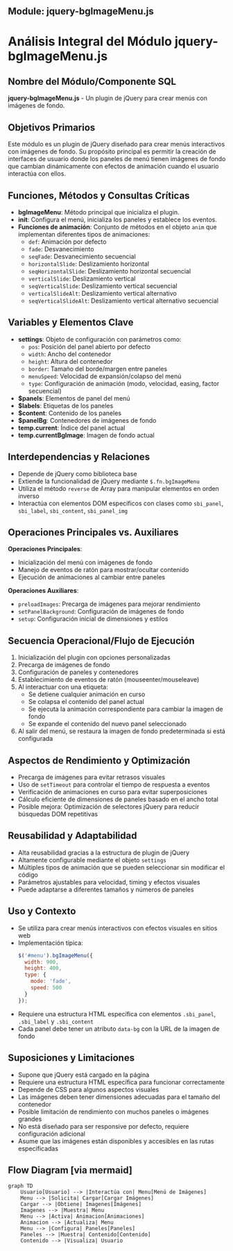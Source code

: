## Module: jquery-bgImageMenu.js

# Análisis Integral del Módulo jquery-bgImageMenu.js

## Nombre del Módulo/Componente SQL
**jquery-bgImageMenu.js** - Un plugin de jQuery para crear menús con imágenes de fondo.

## Objetivos Primarios
Este módulo es un plugin de jQuery diseñado para crear menús interactivos con imágenes de fondo. Su propósito principal es permitir la creación de interfaces de usuario donde los paneles de menú tienen imágenes de fondo que cambian dinámicamente con efectos de animación cuando el usuario interactúa con ellos.

## Funciones, Métodos y Consultas Críticas
- **bgImageMenu**: Método principal que inicializa el plugin.
- **init**: Configura el menú, inicializa los paneles y establece los eventos.
- **Funciones de animación**: Conjunto de métodos en el objeto `anim` que implementan diferentes tipos de animaciones:
  - `def`: Animación por defecto
  - `fade`: Desvanecimiento
  - `seqFade`: Desvanecimiento secuencial
  - `horizontalSlide`: Deslizamiento horizontal
  - `seqHorizontalSlide`: Deslizamiento horizontal secuencial
  - `verticalSlide`: Deslizamiento vertical
  - `seqVerticalSlide`: Deslizamiento vertical secuencial
  - `verticalSlideAlt`: Deslizamiento vertical alternativo
  - `seqVerticalSlideAlt`: Deslizamiento vertical alternativo secuencial

## Variables y Elementos Clave
- **settings**: Objeto de configuración con parámetros como:
  - `pos`: Posición del panel abierto por defecto
  - `width`: Ancho del contenedor
  - `height`: Altura del contenedor
  - `border`: Tamaño del borde/margen entre paneles
  - `menuSpeed`: Velocidad de expansión/colapso del menú
  - `type`: Configuración de animación (modo, velocidad, easing, factor secuencial)
- **$panels**: Elementos de panel del menú
- **$labels**: Etiquetas de los paneles
- **$content**: Contenido de los paneles
- **$panelBg**: Contenedores de imágenes de fondo
- **temp.current**: Índice del panel actual
- **temp.currentBgImage**: Imagen de fondo actual

## Interdependencias y Relaciones
- Depende de jQuery como biblioteca base
- Extiende la funcionalidad de jQuery mediante `$.fn.bgImageMenu`
- Utiliza el método `reverse` de Array para manipular elementos en orden inverso
- Interactúa con elementos DOM específicos con clases como `sbi_panel`, `sbi_label`, `sbi_content`, `sbi_panel_img`

## Operaciones Principales vs. Auxiliares
**Operaciones Principales**:
- Inicialización del menú con imágenes de fondo
- Manejo de eventos de ratón para mostrar/ocultar contenido
- Ejecución de animaciones al cambiar entre paneles

**Operaciones Auxiliares**:
- `preloadImages`: Precarga de imágenes para mejorar rendimiento
- `setPanelBackground`: Configuración de imágenes de fondo
- `setup`: Configuración inicial de dimensiones y estilos

## Secuencia Operacional/Flujo de Ejecución
1. Inicialización del plugin con opciones personalizadas
2. Precarga de imágenes de fondo
3. Configuración de paneles y contenedores
4. Establecimiento de eventos de ratón (mouseenter/mouseleave)
5. Al interactuar con una etiqueta:
   - Se detiene cualquier animación en curso
   - Se colapsa el contenido del panel actual
   - Se ejecuta la animación correspondiente para cambiar la imagen de fondo
   - Se expande el contenido del nuevo panel seleccionado
6. Al salir del menú, se restaura la imagen de fondo predeterminada si está configurada

## Aspectos de Rendimiento y Optimización
- Precarga de imágenes para evitar retrasos visuales
- Uso de `setTimeout` para controlar el tiempo de respuesta a eventos
- Verificación de animaciones en curso para evitar superposiciones
- Cálculo eficiente de dimensiones de paneles basado en el ancho total
- Posible mejora: Optimización de selectores jQuery para reducir búsquedas DOM repetitivas

## Reusabilidad y Adaptabilidad
- Alta reusabilidad gracias a la estructura de plugin de jQuery
- Altamente configurable mediante el objeto `settings`
- Múltiples tipos de animación que se pueden seleccionar sin modificar el código
- Parámetros ajustables para velocidad, timing y efectos visuales
- Puede adaptarse a diferentes tamaños y números de paneles

## Uso y Contexto
- Se utiliza para crear menús interactivos con efectos visuales en sitios web
- Implementación típica:
  ```javascript
  $('#menu').bgImageMenu({
    width: 900,
    height: 400,
    type: {
      mode: 'fade',
      speed: 500
    }
  });
  ```
- Requiere una estructura HTML específica con elementos `.sbi_panel`, `.sbi_label` y `.sbi_content`
- Cada panel debe tener un atributo `data-bg` con la URL de la imagen de fondo

## Suposiciones y Limitaciones
- Supone que jQuery está cargado en la página
- Requiere una estructura HTML específica para funcionar correctamente
- Depende de CSS para algunos aspectos visuales
- Las imágenes deben tener dimensiones adecuadas para el tamaño del contenedor
- Posible limitación de rendimiento con muchos paneles o imágenes grandes
- No está diseñado para ser responsive por defecto, requiere configuración adicional
- Asume que las imágenes están disponibles y accesibles en las rutas especificadas
## Flow Diagram [via mermaid]
```mermaid
graph TD
    Usuario[Usuario] --> |Interactúa con| Menu[Menú de Imágenes]
    Menu --> |Solicita| Cargar[Cargar Imágenes]
    Cargar --> |Obtiene| Imagenes[Imágenes]
    Imagenes --> |Muestra| Menu
    Menu --> |Activa| Animacion[Animaciones]
    Animacion --> |Actualiza| Menu
    Menu --> |Configura| Paneles[Paneles]
    Paneles --> |Muestra| Contenido[Contenido]
    Contenido --> |Visualiza| Usuario
```
